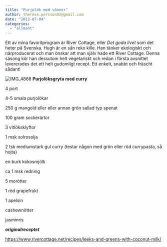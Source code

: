 ```yaml
---
title: "Purjolök med vänner"
author: therese.persson82@gmail.com
date: "2012-07-04"
categories: 
  - "allmant"
---
```


Ett av mina favoritprogram är River Cottage, eller _Det goda livet_ som det heter på Svenska. Hugh är en sån reko kille. Han tänker ekologiskt och närproducerat och man önskar att man själv hade ett River Cottage. Denna säsong kör han dessutom helt vegetariskt och redan i första avsnittet levererades det ett helt gudomligt recept. Ett enkelt, snabbt och fräscht sådant!

 ![](/static/img/IMG_4868-1024x682.jpg "IMG_4868")
 **Purjolöksgryta med curry**

4 port

4-5 smala purjolökar

250 g mangold eller eller annan grön sallad typ spenat

100 gram sockerärtor

3 vitlöksklyftor

1 msk solrosolja

2 tsk mediumstark gul curry (testar någon med grön eller röd currypasta, så hojta)

en burk kokosmjölk

ca 1 msk redning

5 morötter

1 röd grapefrukt

1 apelsin

cashewnötter

jasminris

**_originalreceptet_**

https://www.rivercottage.net/recipes/leeks-and-greens-with-coconut-milk/
